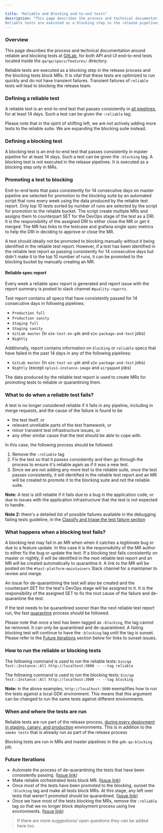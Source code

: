 ```yaml
---

title: "Reliable and Blocking end-to-end tests"
description: "This page describes the process and technical documentation around reliable and blocking end-to-end tests at GitLab.
Reliable tests are executed as a blocking step in the release pipelines. Blocking tests are executed as a blocking step in MRs but not the release."
---
```


### Overview

This page describes the process and technical documentation around reliable and blocking tests
at [GitLab](http://gitlab.com/gitlab-org/gitlab), for both API and UI end-to-end tests located inside
the `qa/qa/specs/features/` directory.

Reliable tests are executed as a blocking step in the release process and the blocking tests block MRs.
It is vital that these tests are optimized to run quickly and do not have transient failures.
Transient failures of `reliable` tests will lead to blocking the release team.

### Defining a reliable test

A reliable test is an end-to-end test that passes consistently
in [all pipelines](/handbook/engineering/infrastructure/test-platform/debugging-qa-test-failures/#qa-test-pipelines),
for at least 14 days.
Such a test can be given the `:reliable` tag.

Please note that in the spirit of shifting left, we are not actively adding more tests to the reliable suite. We are
expanding the blocking suite instead.

### Defining a blocking test

A blocking test is an end-to-end test that passes consistently in master pipeline for at least 14 days. Such a
test can be given the `:blocking` tag.
A blocking test is not executed in the release pipelines. It is executed as a blocking step only in MRs.

### Promoting a test to blocking

End-to-end tests that pass consistently for 14 consecutive days on master pipeline are selected for promotion to the
blocking suite by an automated script that runs every week using the data produced by the reliable test report.
Only top 10 tests sorted by number of runs are selected by the script for promotion to the reliable bucket.
The script create multiple MRs and assigns them to counterpart SET for the DevOps stage of the test as a DRI. It is the
responsibility of the assigned DRI to either close the MR or get it merged.
The MR has links to the testcase and grafana single spec metrics to help the DRI in deciding to approve or close the MR.

A test should ideally not be promoted to blocking manually without it being identified in the reliable test report.
However, if a test has been identified in the reliable test report as passing consistently for 14 consecutive days but
didn't make it to the top 10 number of runs, it can be promoted to the blocking bucket by manually creating an MR.

#### Reliable spec report

Every week a reliable spec report is generated and report issue with the report summary is posted to slack
channel `#quality-reports`.

Test report contains all specs that have consistently passed for 14 consecutive days in following pipelines:

- `Production full`
- `Production sanity`
- `Staging full`
- `Staging sanity`
- `GitLab master` (In `e2e-test-on-gdk` and `e2e-package-and-test` jobs)
- `Nightly`

Additionally, report contains information on `blocking` or `reliable` specs that have failed in the past 14 days in any
of the following pipelines:

- `GitLab master` (In `e2e-test-on-gdk` and `e2e-package-and-test` jobs)
- `Nightly` (except `nplus1-instance-image` and `airgapped` jobs)

The data produced by the reliable test report is used to create MRs for promoting tests to reliable or quarantining
them.

### What to do when a reliable test fails?

A test is no longer considered reliable if it fails in any pipeline, including in merge requests, and the cause of the
failure is found to be

- the test itself, or
- relevant unreliable parts of the test framework, or
- minor transient test infrastructure issues, or
- any other similar cause that the test should be able to cope with.

In this case, the following process should be followed.

1. Remove the `:reliable` tag
2. Fix the test so that it passes consistently and then go through the process to ensure it's reliable again as if it
   was a new test.
3. Since we are not adding any more test to the reliable suite, once the test passes consistently, it will identified in
   the reliable test report and an MR will be created to promote it to the blocking suite and not the reliable suite.

**Note:** A test is still reliable if it fails due to a bug in the application code, or due to issues with the
application infrastructure that the test is not expected to handle.

**Note 2:** there's a detailed list of possible failures available in the debugging failing tests guideline, in
the [Classify and triage the test failure section](/handbook/engineering/infrastructure/test-platform/debugging-qa-test-failures/#classify-and-triage-the-test-failure)

### What happens when a blocking test fails?

A blocking test may fail in an MR when when it catches a legitimate bug or due to a feature update.
In this case it is the responsibility of the MR author to either fix the bug or update the test.
If a blocking test fails consistently on master or nightly, it will be identified in the next reliable test report and an MR will be created
automatically to quarantine
it. A link to the MR will be posted on the `#test-platform-maintainers` Slack channel for a maintainer to review and
merge.

An issue for de-quarantining the test will also be created and the counterpart SET for the test's DevOps stage will be
assigned to it.
It is the responsibility of the assigned SET to fix the root cause of the failure and de-quarantine the test.

If the test needs to be quarantined sooner than the next reliable test report run, the
fast [quarantine](/handbook/engineering/infrastructure/test-platform/debugging-qa-test-failures/#fast-quarantine)
process should be followed.

Please note that once a test has been tagged as `:blocking`, the tag cannot be removed. It can
only be quarantined and de-quarantined.
A failing blocking test will continue to have the `:blocking` tag until the tag is sunset.
Please refer to the [Future Iterations](#future-iterations) section below for links to sunset issues.

### How to run the reliable or blocking tests

The following command is used to run the reliable tests:
`bin/qa Test::Instance::All http://localhost:3000 -- --tag reliable`

The following command is used to run the blocking tests:
`bin/qa Test::Instance::All http://localhost:3000 -- --tag blocking`

**Note:** in the above examples, `http://localhost:3000` exemplifies how to run the tests against a local GDK
environment. This means that this argument can be changed to run the same tests against different environments.

### When and where the tests are run

Reliable tests are run part of the release
process, [during every deployment in staging, canary, and production](/handbook/engineering/infrastructure/test-platform/debugging-qa-test-failures/#qa-test-pipelines)
environments.
This is in addition to the `smoke tests` that is already run as part of the release process

Blocking tests are run in MRs and master pipelines in the `gdk-qa-blocking` job.

### Future Iterations

- Automate the process of de-quarantining the tests that have been consistently
  passing. ([Issue link](https://gitlab.com/gitlab-org/quality/quality-engineering/team-tasks/-/issues/1918#phase-3-automate-de-quarantining-update-process-and-docs-okr))
- Make reliable orchestrated tests block
  MR. ([Issue link](https://gitlab.com/gitlab-org/quality/quality-engineering/team-tasks/-/issues/2516))
- Once most of the tests have been promoted to the blocking, sunset the `:blocking` tag and make all tests block MRs. At
  this stage, any left over tests that weren't promoted should be
  quarantined. ([Issue link](https://gitlab.com/gitlab-org/quality/quality-engineering/team-tasks/-/issues/2498))
- Once we have most of the tests blocking the MRs, remove the `:reliable` tag so that we no longer block deployment
  process using live
  environments. ([Issue link](https://gitlab.com/gitlab-org/quality/quality-engineering/team-tasks/-/issues/2499))

> If there are more suggestions/ open questions they can be added here too.
